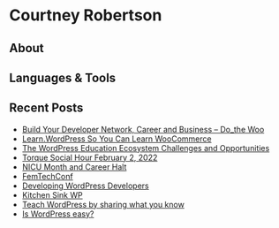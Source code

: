 # Courtney Robertson
## About
## Languages & Tools

## Recent Posts
<!-- BLOG-POST-LIST:START -->
- [Build Your Developer Network, Career and Business – Do_the Woo](https://courtneyr.dev/2022/04/21/build-your-developer-network-career-and-business/)
- [Learn.WordPress So You Can Learn WooCommerce](https://courtneyr.dev/2022/03/15/learn-wordpress-so-you-can-learn-woocommerce/)
- [The WordPress Education Ecosystem Challenges and Opportunities](https://courtneyr.dev/2022/03/02/the-wordpress-education-ecosystem-challenges-and-opportunities/)
- [Torque Social Hour February 2, 2022](https://courtneyr.dev/2022/02/02/torque-social-hour-february-2-2022/)
- [NICU Month and Career Halt](https://courtneyr.dev/2021/09/28/nicu-month-and-career-halt/)
- [FemTechConf](https://courtneyr.dev/2021/09/24/femtechconf/)
- [Developing WordPress Developers](https://courtneyr.dev/2021/09/03/developing-wordpress-developers/)
- [Kitchen Sink WP](https://courtneyr.dev/2021/08/16/kitchen-sink-wp/)
- [Teach WordPress by sharing what you know](https://courtneyr.dev/2021/08/09/teach-wordpress-by-sharing-what-you-know/)
- [Is WordPress easy?](https://courtneyr.dev/2021/08/06/is-wordpress-easy/)
<!-- BLOG-POST-LIST:END -->
